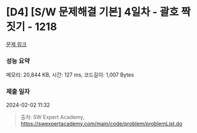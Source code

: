 # [D4] [S/W 문제해결 기본] 4일차 - 괄호 짝짓기 - 1218 

[문제 링크](https://swexpertacademy.com/main/code/problem/problemDetail.do?contestProbId=AV14eWb6AAkCFAYD) 

### 성능 요약

메모리: 20,844 KB, 시간: 127 ms, 코드길이: 1,007 Bytes

### 제출 일자

2024-02-02 11:32



> 출처: SW Expert Academy, https://swexpertacademy.com/main/code/problem/problemList.do